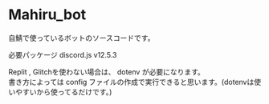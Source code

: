 # Mahiru_bot

自鯖で使っているボットのソースコードです。

必要パッケージ
discord.js v12.5.3

Replit , Glitchを使わない場合は、 dotenv が必要になります。
\
書き方によっては config ファイルの作成で実行できると思います。(dotenvは使いやすいから使ってるだけです。)
